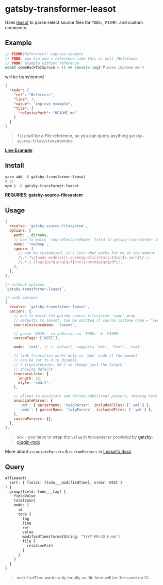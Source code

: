 # gatsby-transformer-leasot

Uses [leasot](https://github.com/pgilad/leasot) to parse select source files for `TODO:`, `FIXME:` and custom comments.

## Example

```js
// FIXME(Reference): improve example
// TODO: you can add a reference like this as well /Reference
// TODO: example without reference
const comeBackToImprove = () => console.log('Please improve me')
```

will be transformed

```json
{
  "todo": {
    "ref": "Reference",
    "line": 7,
    "value": "improve example",
    "file": {
      "relativePath": "README.md"
    }
  }
}
```

> `file` will be a File reference, so you can query anything `gatsby-source-filesystem` provides

**[Live Example](https://coding4.gaiama.org/en/roadmap)**

## Install

```bash
yarn add -D gatsby-transformer-leasot
# or
npm i -D gatsby-transformer-leasot
```

**REQUIRES: [gatsby-source-filesystem](https://github.com/gatsbyjs/gatsby/tree/master/packages/gatsby-source-filesystem)**

## Usage

```js
{
  resolve: `gatsby-source-filesystem`,
  options: {
    path: __dirname,
    // has to match `sourceInstanceName` field in gatsby-transformer-leasot
    name: `roadmap`,
    ignore: [
      // can be customized, it's just what works for me at the moment
      /\.*.*\/(node_modules|\.cache|public|static|dist|\.yarn)\/./,
      /\.*.\.(log|jpe?g|png|gif|ico|json|map|gz|pdf)/,
    ],
  },
},

// without options
`gatsby-transformer-leasot`,

// with options
{
  resolve: `gatsby-transformer-leasot`,
  options: {
    // has to match the gatsby-source-filesystem `name` prop
    // defaults to leasot. Can be omitted if source instane name = 'leasot'
    sourceInstanceName: `leasot`,

    // parse `NOTE:` in addition to `TODO:` & `FIXME:`
    customTags: [`NOTE`],

    mode: 'text', // <- default, supports 'mdx', 'html', 'text'

    // link truncation works only in `mdx` mode at the moment
    // can be set to 0 to disable
    // { truncateLinks: 40 } to change just the length
    // showing default
    truncateLinks: {
      length: 32,
      style: 'smart',
    },

    // allows to associate and define additional parsers, showing here the predefined
    associateParser: {
      '.md': { parserName: 'twigParser', includedFiles: ['.yml'] },
      '.mdx': { parserName: 'twigParser', includedFiles: ['.yml'] },
    },
    customParsers: {},
  },
},
```

> `mdx` - you have to wrap the `value` in `MDXRenderer` provided by [gatsby-plugin-mdx](https://www.npmjs.com/package/gatsby-plugin-mdx)

More about `associateParsers` & `customParsers` in [Leasot's docs](https://pgilad.github.io/leasot/interfaces/parseconfig.html)

## Query

```graphql
allLeasot(
  sort: { fields: [todo___modifiedTime], order: DESC }
) {
  group(field: todo___tag) {
    fieldValue
    totalCount
    nodes {
      id
      todo {
        tag
        line
        ref
        value
        modifiedTime(formatString: "YYYY-MM-DD H:mm")
        file {
          relativePath
        }
      }
    }
  }
}
```

> `modifiedTime` works only locally as file time will be the same on CI
